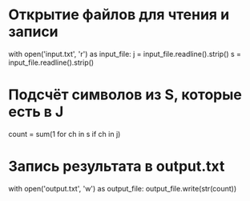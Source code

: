 # Открытие файлов для чтения и записи
with open('input.txt', 'r') as input_file:
    j = input_file.readline().strip()
    s = input_file.readline().strip()

# Подсчёт символов из S, которые есть в J
count = sum(1 for ch in s if ch in j)

# Запись результата в output.txt
with open('output.txt', 'w') as output_file:
    output_file.write(str(count))
